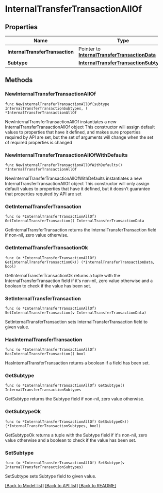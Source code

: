 # InternalTransferTransactionAllOf

## Properties

Name | Type | Description | Notes
------------ | ------------- | ------------- | -------------
**InternalTransferTransaction** | Pointer to [**InternalTransferTransactionData**](InternalTransferTransactionData.md) |  | [optional] 
**Subtype** | [**InternalTransferTransactionSubtypes**](InternalTransferTransactionSubtypes.md) |  | 

## Methods

### NewInternalTransferTransactionAllOf

`func NewInternalTransferTransactionAllOf(subtype InternalTransferTransactionSubtypes, ) *InternalTransferTransactionAllOf`

NewInternalTransferTransactionAllOf instantiates a new InternalTransferTransactionAllOf object
This constructor will assign default values to properties that have it defined,
and makes sure properties required by API are set, but the set of arguments
will change when the set of required properties is changed

### NewInternalTransferTransactionAllOfWithDefaults

`func NewInternalTransferTransactionAllOfWithDefaults() *InternalTransferTransactionAllOf`

NewInternalTransferTransactionAllOfWithDefaults instantiates a new InternalTransferTransactionAllOf object
This constructor will only assign default values to properties that have it defined,
but it doesn't guarantee that properties required by API are set

### GetInternalTransferTransaction

`func (o *InternalTransferTransactionAllOf) GetInternalTransferTransaction() InternalTransferTransactionData`

GetInternalTransferTransaction returns the InternalTransferTransaction field if non-nil, zero value otherwise.

### GetInternalTransferTransactionOk

`func (o *InternalTransferTransactionAllOf) GetInternalTransferTransactionOk() (*InternalTransferTransactionData, bool)`

GetInternalTransferTransactionOk returns a tuple with the InternalTransferTransaction field if it's non-nil, zero value otherwise
and a boolean to check if the value has been set.

### SetInternalTransferTransaction

`func (o *InternalTransferTransactionAllOf) SetInternalTransferTransaction(v InternalTransferTransactionData)`

SetInternalTransferTransaction sets InternalTransferTransaction field to given value.

### HasInternalTransferTransaction

`func (o *InternalTransferTransactionAllOf) HasInternalTransferTransaction() bool`

HasInternalTransferTransaction returns a boolean if a field has been set.

### GetSubtype

`func (o *InternalTransferTransactionAllOf) GetSubtype() InternalTransferTransactionSubtypes`

GetSubtype returns the Subtype field if non-nil, zero value otherwise.

### GetSubtypeOk

`func (o *InternalTransferTransactionAllOf) GetSubtypeOk() (*InternalTransferTransactionSubtypes, bool)`

GetSubtypeOk returns a tuple with the Subtype field if it's non-nil, zero value otherwise
and a boolean to check if the value has been set.

### SetSubtype

`func (o *InternalTransferTransactionAllOf) SetSubtype(v InternalTransferTransactionSubtypes)`

SetSubtype sets Subtype field to given value.



[[Back to Model list]](../README.md#documentation-for-models) [[Back to API list]](../README.md#documentation-for-api-endpoints) [[Back to README]](../README.md)


